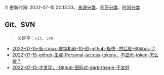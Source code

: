 :alarm_clock: 更新时间: 2022-07-15 22:13:23。[来源分类](../README.md)、[标签分类](../TAGS.md)、[时间分类](../TIMELINE.md)

## Git、SVN


> 关键字：`Git`、`SVN`



- [2022-07-15-新-Linux-虚拟机前-10-秒-github-极快,-然后就-80kb/s-了](https://www.v2ex.com/t/866524) 
- [2022-07-15-github-生成-Personal-access-tokens，不显示-token-怎么破？](https://www.v2ex.com/t/866521) 
- [2022-07-15-才发现，-Github-图标对-dark-theme-不友好](https://www.v2ex.com/t/866512) 